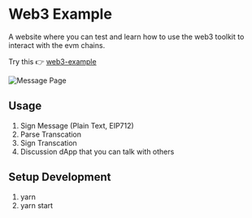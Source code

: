 # Web3 Example

A website where you can test and learn how to use the web3 toolkit to interact with the evm chains.

Try this 👉 [web3-example](https://huazhouwang.github.io/web3-example/)

![Message Page](https://user-images.githubusercontent.com/9532423/134517243-88553e6d-092b-4237-aa9b-2966ea4407cb.png)

## Usage
1. Sign Message (Plain Text, EIP712)
2. Parse Transcation
3. Sign Transcation
4. Discussion dApp that you can talk with others


## Setup Development
1. yarn
2. yarn start
